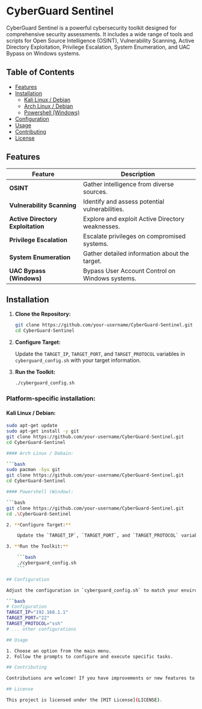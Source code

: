 # CyberGuard Sentinel

CyberGuard Sentinel is a powerful cybersecurity toolkit designed for comprehensive security assessments. It includes a wide range of tools and scripts for Open Source Intelligence (OSINT), Vulnerability Scanning, Active Directory Exploitation, Privilege Escalation, System Enumeration, and UAC Bypass on Windows systems.

## Table of Contents

- [Features](#features)
- [Installation](#installation)
  - [Kali Linux / Debian](#kali-linux--debian)
  - [Arch Linux / Debian](#arch-linux--debian)
  - [Powershell (Windows)](#powershell-windows)
- [Configuration](#configuration)
- [Usage](#usage)
- [Contributing](#contributing)
- [License](#license)

## Features

| **Feature**                    | **Description**                                  |
| ------------------------------ | ------------------------------------------------ |
| **OSINT**                      | Gather intelligence from diverse sources.         |
| **Vulnerability Scanning**     | Identify and assess potential vulnerabilities.   |
| **Active Directory Exploitation** | Explore and exploit Active Directory weaknesses.|
| **Privilege Escalation**       | Escalate privileges on compromised systems.      |
| **System Enumeration**         | Gather detailed information about the target.    |
| **UAC Bypass (Windows)**       | Bypass User Account Control on Windows systems.  |
## Installation

1. **Clone the Repository:**

    ```bash
    git clone https://github.com/your-username/CyberGuard-Sentinel.git
    cd CyberGuard-Sentinel
    ```

2. **Configure Target:**

    Update the `TARGET_IP`, `TARGET_PORT`, and `TARGET_PROTOCOL` variables in `cyberguard_config.sh` with your target information.

3. **Run the Toolkit:**

    ```bash
    ./cyberguard_config.sh
    ```

### Platform-specific installation:

#### Kali Linux / Debian:

```bash
sudo apt-get update
sudo apt-get install -y git
git clone https://github.com/your-username/CyberGuard-Sentinel.git
cd CyberGuard-Sentinel

#### Arch Linux / Debain:

```bash
sudo pacman -Syu git
git clone https://github.com/your-username/CyberGuard-Sentinel.git
cd CyberGuard-Sentinel

#### Powershell (Window):

```bash
git clone https://github.com/your-username/CyberGuard-Sentinel.git
cd .\CyberGuard-Sentinel

2. **Configure Target:**

    Update the `TARGET_IP`, `TARGET_PORT`, and `TARGET_PROTOCOL` variables in `cyberguard_config.sh` with your target information.

3. **Run the Toolkit:**

    ```bash
    ./cyberguard_config.sh
    ```

## Configuration

Adjust the configuration in `cyberguard_config.sh` to match your environment and specify the target details.

```bash
# Configuration
TARGET_IP="192.168.1.1"
TARGET_PORT="22"
TARGET_PROTOCOL="ssh"
# ... other configurations

## Usage

1. Choose an option from the main menu.
2. Follow the prompts to configure and execute specific tasks.

## Contributing

Contributions are welcome! If you have improvements or new features to add, feel free to fork the repository and submit a pull request.

## License

This project is licensed under the [MIT License](LICENSE).
